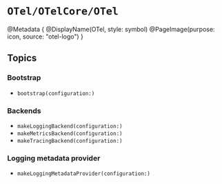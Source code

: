 # ``OTel/OTelCore/OTel``

@Metadata {
    @DisplayName(OTel, style: symbol)
    @PageImage(purpose: icon, source: "otel-logo")
}

## Topics

### Bootstrap

- ``bootstrap(configuration:)``

### Backends

- ``makeLoggingBackend(configuration:)``
- ``makeMetricsBackend(configuration:)``
- ``makeTracingBackend(configuration:)``

### Logging metadata provider

- ``makeLoggingMetadataProvider(configuration:)``
